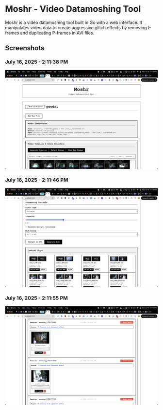 # Moshr - Video Datamoshing Tool

Moshr is a video datamoshing tool built in Go with a web interface.
It manipulates video data to create aggressive glitch effects by
removing I-frames and duplicating P-frames in AVI files.

## Screenshots

### July 16, 2025 - 2:11:38 PM
![Screenshot 1](./screens/screen1.png)

### July 16, 2025 - 2:11:46 PM
![Screenshot 2](./screens/screen2.png)

### July 16, 2025 - 2:11:55 PM
![Screenshot 3](./screens/screen3.png)
